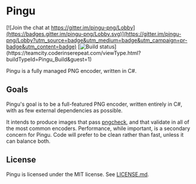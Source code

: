 # Pingu

[![Join the chat at https://gitter.im/pingu-png/Lobby](https://badges.gitter.im/pingu-png/Lobby.svg)](https://gitter.im/pingu-png/Lobby?utm_source=badge&utm_medium=badge&utm_campaign=pr-badge&utm_content=badge)
[![Build status](https://teamcity.coderinserepeat.com/app/rest/builds/buildType:(id:Pingu_Build)/statusIcon)](https://teamcity.coderinserepeat.com/viewType.html?buildTypeId=Pingu_Build&guest=1)

Pingu is a fully managed PNG encoder, written in C#.

## Goals

Pingu's goal is to be a full-featured PNG encoder, written
entirely in C#, with as few external dependencies as possible.

It intends to produce images that pass [pngcheck][check], and that
validate in all of the most common encoders. Performance, while important,
is a secondary concern for Pingu. Code will prefer to be clean rather than
fast, unless it can balance both.

## License

Pingu is licensed under the MIT license. See [LICENSE.md][license].

[check]: http://www.libpng.org/pub/png/apps/pngcheck.html
[license]: LICENSE.md